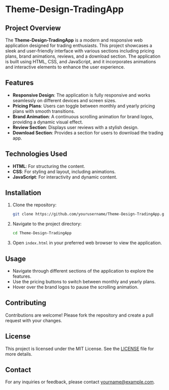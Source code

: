# Theme-Design-TradingApp

## Project Overview

The **Theme-Design-TradingApp** is a modern and responsive web application designed for trading enthusiasts. This project showcases a sleek and user-friendly interface with various sections including pricing plans, brand animations, reviews, and a download section. The application is built using HTML, CSS, and JavaScript, and it incorporates animations and interactive elements to enhance the user experience.

## Features

- **Responsive Design**: The application is fully responsive and works seamlessly on different devices and screen sizes.
- **Pricing Plans**: Users can toggle between monthly and yearly pricing plans with smooth transitions.
- **Brand Animation**: A continuous scrolling animation for brand logos, providing a dynamic visual effect.
- **Review Section**: Displays user reviews with a stylish design.
- **Download Section**: Provides a section for users to download the trading app.

## Technologies Used

- **HTML**: For structuring the content.
- **CSS**: For styling and layout, including animations.
- **JavaScript**: For interactivity and dynamic content.

## Installation

1. Clone the repository:
    ```sh
    git clone https://github.com/yourusername/Theme-Design-TradingApp.git
    ```
2. Navigate to the project directory:
    ```sh
    cd Theme-Design-TradingApp
    ```
3. Open `index.html` in your preferred web browser to view the application.

## Usage

- Navigate through different sections of the application to explore the features.
- Use the pricing buttons to switch between monthly and yearly plans.
- Hover over the brand logos to pause the scrolling animation.

## Contributing

Contributions are welcome! Please fork the repository and create a pull request with your changes.

## License

This project is licensed under the MIT License. See the [LICENSE](LICENSE) file for more details.

## Contact

For any inquiries or feedback, please contact [yourname@example.com](mailto:ajjiad.cse@gmail.com).
